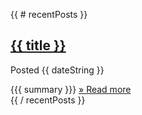 {{ # recentPosts }}
<div class="post-summary">
    <h2 class="post-summary-title"><a href="{{ link }}">{{ title }}</a></h2>
    <p class="post-date">Posted {{ dateString }}</p>
    {{{ summary }}}
    <a class="post-summary-read-more" href="{{ link }}">&raquo; Read more</a>
</div>
{{ / recentPosts }}
